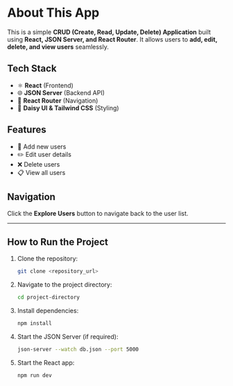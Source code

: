 # About This App

This is a simple **CRUD (Create, Read, Update, Delete) Application** built using **React, JSON Server, and React Router**. It allows users to **add, edit, delete, and view users** seamlessly.

## Tech Stack

- ⚛️ **React** (Frontend)
- 🌐 **JSON Server** (Backend API)
- 🚀 **React Router** (Navigation)
- 🎨 **Daisy UI & Tailwind CSS** (Styling)

## Features

- 📝 Add new users
- ✏️ Edit user details
- ❌ Delete users
- 📋 View all users

## Navigation

Click the **Explore Users** button to navigate back to the user list.

---

## How to Run the Project

1. Clone the repository:
   ```sh
   git clone <repository_url>

2. Navigate to the project directory:
    ```sh
   cd project-directory

3. Install dependencies:
     ```sh
   npm install

4. Start the JSON Server (if required):
     ```sh
   json-server --watch db.json --port 5000

5. Start the React app:
     ```sh
   npm run dev